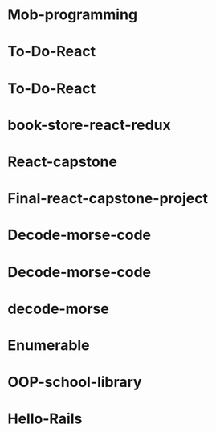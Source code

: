 # Mob-programming
# To-Do-React
# To-Do-React
# book-store-react-redux
# React-capstone
# Final-react-capstone-project
# Decode-morse-code
# Decode-morse-code
# decode-morse
# Enumerable
# OOP-school-library
# Hello-Rails
